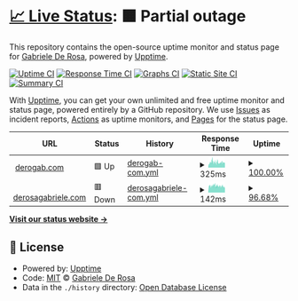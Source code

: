 # [📈 Live Status](https://status.derogab.com): <!--live status--> **🟧 Partial outage**

This repository contains the open-source uptime monitor and status page for [Gabriele De Rosa](https://derogab.com), powered by [Upptime](https://github.com/upptime/upptime).

[![Uptime CI](https://github.com/derogab/status/workflows/Uptime%20CI/badge.svg)](https://github.com/derogab/status/actions?query=workflow%3A%22Uptime+CI%22)
[![Response Time CI](https://github.com/derogab/status/workflows/Response%20Time%20CI/badge.svg)](https://github.com/derogab/status/actions?query=workflow%3A%22Response+Time+CI%22)
[![Graphs CI](https://github.com/derogab/status/workflows/Graphs%20CI/badge.svg)](https://github.com/derogab/status/actions?query=workflow%3A%22Graphs+CI%22)
[![Static Site CI](https://github.com/derogab/status/workflows/Static%20Site%20CI/badge.svg)](https://github.com/derogab/status/actions?query=workflow%3A%22Static+Site+CI%22)
[![Summary CI](https://github.com/derogab/status/workflows/Summary%20CI/badge.svg)](https://github.com/derogab/status/actions?query=workflow%3A%22Summary+CI%22)

With [Upptime](https://upptime.js.org), you can get your own unlimited and free uptime monitor and status page, powered entirely by a GitHub repository. We use [Issues](https://github.com/derogab/status/issues) as incident reports, [Actions](https://github.com/derogab/status/actions) as uptime monitors, and [Pages](https://status.derogab.com) for the status page.

<!--start: status pages-->
<!-- This summary is generated by Upptime (https://github.com/upptime/upptime) -->
<!-- Do not edit this manually, your changes will be overwritten -->
<!-- prettier-ignore -->
| URL | Status | History | Response Time | Uptime |
| --- | ------ | ------- | ------------- | ------ |
| <img alt="" src="https://icons.duckduckgo.com/ip3/derogab.com.ico" height="13"> [derogab.com](https://derogab.com) | 🟩 Up | [derogab-com.yml](https://github.com/derogab/status/commits/HEAD/history/derogab-com.yml) | <details><summary><img alt="Response time graph" src="./graphs/derogab-com/response-time-week.png" height="20"> 325ms</summary><br><a href="https://status.derogab.com/history/derogab-com"><img alt="Response time 273" src="https://img.shields.io/endpoint?url=https%3A%2F%2Fraw.githubusercontent.com%2Fderogab%2Fstatus%2FHEAD%2Fapi%2Fderogab-com%2Fresponse-time.json"></a><br><a href="https://status.derogab.com/history/derogab-com"><img alt="24-hour response time 372" src="https://img.shields.io/endpoint?url=https%3A%2F%2Fraw.githubusercontent.com%2Fderogab%2Fstatus%2FHEAD%2Fapi%2Fderogab-com%2Fresponse-time-day.json"></a><br><a href="https://status.derogab.com/history/derogab-com"><img alt="7-day response time 325" src="https://img.shields.io/endpoint?url=https%3A%2F%2Fraw.githubusercontent.com%2Fderogab%2Fstatus%2FHEAD%2Fapi%2Fderogab-com%2Fresponse-time-week.json"></a><br><a href="https://status.derogab.com/history/derogab-com"><img alt="30-day response time 304" src="https://img.shields.io/endpoint?url=https%3A%2F%2Fraw.githubusercontent.com%2Fderogab%2Fstatus%2FHEAD%2Fapi%2Fderogab-com%2Fresponse-time-month.json"></a><br><a href="https://status.derogab.com/history/derogab-com"><img alt="1-year response time 273" src="https://img.shields.io/endpoint?url=https%3A%2F%2Fraw.githubusercontent.com%2Fderogab%2Fstatus%2FHEAD%2Fapi%2Fderogab-com%2Fresponse-time-year.json"></a></details> | <details><summary><a href="https://status.derogab.com/history/derogab-com">100.00%</a></summary><a href="https://status.derogab.com/history/derogab-com"><img alt="All-time uptime 100.00%" src="https://img.shields.io/endpoint?url=https%3A%2F%2Fraw.githubusercontent.com%2Fderogab%2Fstatus%2FHEAD%2Fapi%2Fderogab-com%2Fuptime.json"></a><br><a href="https://status.derogab.com/history/derogab-com"><img alt="24-hour uptime 100.00%" src="https://img.shields.io/endpoint?url=https%3A%2F%2Fraw.githubusercontent.com%2Fderogab%2Fstatus%2FHEAD%2Fapi%2Fderogab-com%2Fuptime-day.json"></a><br><a href="https://status.derogab.com/history/derogab-com"><img alt="7-day uptime 100.00%" src="https://img.shields.io/endpoint?url=https%3A%2F%2Fraw.githubusercontent.com%2Fderogab%2Fstatus%2FHEAD%2Fapi%2Fderogab-com%2Fuptime-week.json"></a><br><a href="https://status.derogab.com/history/derogab-com"><img alt="30-day uptime 100.00%" src="https://img.shields.io/endpoint?url=https%3A%2F%2Fraw.githubusercontent.com%2Fderogab%2Fstatus%2FHEAD%2Fapi%2Fderogab-com%2Fuptime-month.json"></a><br><a href="https://status.derogab.com/history/derogab-com"><img alt="1-year uptime 100.00%" src="https://img.shields.io/endpoint?url=https%3A%2F%2Fraw.githubusercontent.com%2Fderogab%2Fstatus%2FHEAD%2Fapi%2Fderogab-com%2Fuptime-year.json"></a></details>
| <img alt="" src="https://icons.duckduckgo.com/ip3/derosagabriele.com.ico" height="13"> [derosagabriele.com](https://derosagabriele.com) | 🟥 Down | [derosagabriele-com.yml](https://github.com/derogab/status/commits/HEAD/history/derosagabriele-com.yml) | <details><summary><img alt="Response time graph" src="./graphs/derosagabriele-com/response-time-week.png" height="20"> 142ms</summary><br><a href="https://status.derogab.com/history/derosagabriele-com"><img alt="Response time 185" src="https://img.shields.io/endpoint?url=https%3A%2F%2Fraw.githubusercontent.com%2Fderogab%2Fstatus%2FHEAD%2Fapi%2Fderosagabriele-com%2Fresponse-time.json"></a><br><a href="https://status.derogab.com/history/derosagabriele-com"><img alt="24-hour response time 144" src="https://img.shields.io/endpoint?url=https%3A%2F%2Fraw.githubusercontent.com%2Fderogab%2Fstatus%2FHEAD%2Fapi%2Fderosagabriele-com%2Fresponse-time-day.json"></a><br><a href="https://status.derogab.com/history/derosagabriele-com"><img alt="7-day response time 142" src="https://img.shields.io/endpoint?url=https%3A%2F%2Fraw.githubusercontent.com%2Fderogab%2Fstatus%2FHEAD%2Fapi%2Fderosagabriele-com%2Fresponse-time-week.json"></a><br><a href="https://status.derogab.com/history/derosagabriele-com"><img alt="30-day response time 144" src="https://img.shields.io/endpoint?url=https%3A%2F%2Fraw.githubusercontent.com%2Fderogab%2Fstatus%2FHEAD%2Fapi%2Fderosagabriele-com%2Fresponse-time-month.json"></a><br><a href="https://status.derogab.com/history/derosagabriele-com"><img alt="1-year response time 158" src="https://img.shields.io/endpoint?url=https%3A%2F%2Fraw.githubusercontent.com%2Fderogab%2Fstatus%2FHEAD%2Fapi%2Fderosagabriele-com%2Fresponse-time-year.json"></a></details> | <details><summary><a href="https://status.derogab.com/history/derosagabriele-com">96.68%</a></summary><a href="https://status.derogab.com/history/derosagabriele-com"><img alt="All-time uptime 99.98%" src="https://img.shields.io/endpoint?url=https%3A%2F%2Fraw.githubusercontent.com%2Fderogab%2Fstatus%2FHEAD%2Fapi%2Fderosagabriele-com%2Fuptime.json"></a><br><a href="https://status.derogab.com/history/derosagabriele-com"><img alt="24-hour uptime 76.73%" src="https://img.shields.io/endpoint?url=https%3A%2F%2Fraw.githubusercontent.com%2Fderogab%2Fstatus%2FHEAD%2Fapi%2Fderosagabriele-com%2Fuptime-day.json"></a><br><a href="https://status.derogab.com/history/derosagabriele-com"><img alt="7-day uptime 96.68%" src="https://img.shields.io/endpoint?url=https%3A%2F%2Fraw.githubusercontent.com%2Fderogab%2Fstatus%2FHEAD%2Fapi%2Fderosagabriele-com%2Fuptime-week.json"></a><br><a href="https://status.derogab.com/history/derosagabriele-com"><img alt="30-day uptime 99.24%" src="https://img.shields.io/endpoint?url=https%3A%2F%2Fraw.githubusercontent.com%2Fderogab%2Fstatus%2FHEAD%2Fapi%2Fderosagabriele-com%2Fuptime-month.json"></a><br><a href="https://status.derogab.com/history/derosagabriele-com"><img alt="1-year uptime 99.94%" src="https://img.shields.io/endpoint?url=https%3A%2F%2Fraw.githubusercontent.com%2Fderogab%2Fstatus%2FHEAD%2Fapi%2Fderosagabriele-com%2Fuptime-year.json"></a></details>

<!--end: status pages-->

[**Visit our status website →**](https://status.derogab.com)

## 📄 License

- Powered by: [Upptime](https://github.com/upptime/upptime)
- Code: [MIT](./LICENSE) © [Gabriele De Rosa](https://derogab.com)
- Data in the `./history` directory: [Open Database License](https://opendatacommons.org/licenses/odbl/1-0/)
